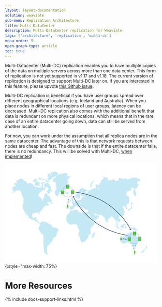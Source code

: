 ```yaml
---
layout: layout-documentation
solution: weaviate
sub-menu: Replication Architecture
title: Multi-DataCenter
description: Multi-DataCenter replication for Weaviate
tags: ['architecture', 'replication', 'multi-dc']
menu-order: 5
open-graph-type: article
toc: true
---
```


Multi-Datacenter (Multi-DC) replication enables you to have multiple copies of the data on multiple servers across more than one data center. This form of replication is not yet supported in v1.17 and v1.18. The current version of replication is designed to support Multi-DC later on. If you are interested in this feature, please upvote [this Github issue](https://github.com/semi-technologies/weaviate/issues/2436).

Multi-DC replication is beneficial if you have user groups spread over different geographical locations (e.g. Iceland and Australia). When you place nodes in different local regions of user groups, latency can be decreased. 
Multi-DC replication also comes with the additional benefit that data is redundant on more physical locations, which means that in the rare case of an entire datacenter going down, data can still be served from another location.

For now, you can work under the assumption that all replica nodes are in the same datacenter. The advantage of this is that network requests between nodes are cheap and fast. The downside is that if the entire datacenter fails, there is no redundancy. This will be solved with Multi-DC, [when implemented](https://github.com/semi-technologies/weaviate/issues/2436)! 

![Replication multi-dc](/img/docs/replication/replication-regional-proximity-3.png "Replication multi-dc"){:style="max-width: 75%}


# More Resources

{% include docs-support-links.html %}